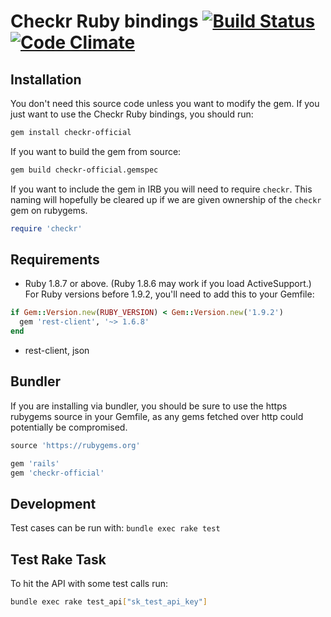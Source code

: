 # Checkr Ruby bindings [![Build Status](https://travis-ci.org/checkr/checkr-ruby.svg?branch=master)](https://travis-ci.org/checkr/checkr-ruby) [![Code Climate](https://codeclimate.com/github/checkr/checkr-ruby/badges/gpa.svg)](https://codeclimate.com/github/checkr/checkr-ruby)


## Installation

You don't need this source code unless you want to modify the gem. If
you just want to use the Checkr Ruby bindings, you should run:

```bash
gem install checkr-official
```

If you want to build the gem from source:

```bash
gem build checkr-official.gemspec
```


If you want to include the gem in IRB you will need to require `checkr`. This naming will hopefully be cleared up if we are given ownership of the `checkr` gem on rubygems.

```ruby
require 'checkr'
```



## Requirements

* Ruby 1.8.7 or above. (Ruby 1.8.6 may work if you load
  ActiveSupport.) For Ruby versions before 1.9.2, you'll need to add this to your Gemfile:

```ruby
if Gem::Version.new(RUBY_VERSION) < Gem::Version.new('1.9.2')
  gem 'rest-client', '~> 1.6.8'
end
```

* rest-client, json


## Bundler

If you are installing via bundler, you should be sure to use the https
rubygems source in your Gemfile, as any gems fetched over http could potentially be compromised.

```ruby
source 'https://rubygems.org'

gem 'rails'
gem 'checkr-official'
```


## Development

Test cases can be run with: `bundle exec rake test`


## Test Rake Task

To hit the API with some test calls run:

```bash
bundle exec rake test_api["sk_test_api_key"]
```
